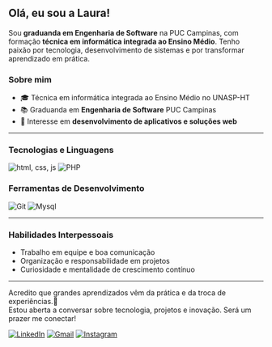 ## Olá, eu sou a Laura! 

Sou **graduanda em Engenharia de Software** na PUC Campinas, com formação **técnica em informática integrada ao Ensino Médio**. Tenho paixão por tecnologia, desenvolvimento de sistemas e por 
transformar aprendizado em prática. 

### Sobre mim 
  - 🎓 Técnica em informática integrada ao Ensino Médio no UNASP-HT
  - 📚 Graduanda em **Engenharia de Software** PUC Campinas
  - 🔎 Interesse em **desenvolvimento de aplicativos e soluções web**
  
---

### Tecnologias e Linguagens 
![html, css, js](https://skillicons.dev/icons?i=html,css,js) 
![PHP](https://skillicons.dev/icons?i=python,c,cs,php)

### Ferramentas de Desenvolvimento 
![Git](https://skillicons.dev/icons?i=github,visualstudio,vscode,figma) 
![Mysql](https://skillicons.dev/icons?i=mysql,unity,arduino) 

--- 

### Habilidades Interpessoais 
  - Trabalho em equipe e boa comunicação
  - Organização e responsabilidade em projetos
  - Curiosidade e mentalidade de crescimento contínuo
  
---
Acredito que grandes aprendizados vêm da prática e da troca de experiências.🚀 <br>
Estou aberta a conversar sobre tecnologia, projetos e inovação. Será um prazer me conectar!

[![LinkedIn](https://img.shields.io/badge/LinkedIn-blue?style=flat-square&logo=linkedin&logoColor=white)](https://www.linkedin.com/in/lauraccarvalho/) 
[![Gmail](https://img.shields.io/badge/Gmail-red?style=flat-square&logo=gmail&logoColor=white)](mailto:lauraccarvalho07@gmail.com) 
[![Instagram](https://img.shields.io/badge/Instagram-E4405F?style=flat-square&logo=instagram&logoColor=white)](https://www.instagram.com/_lauraaccarvalho)
